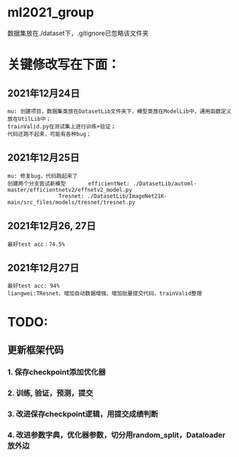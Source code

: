 # ml2021_group

数据集放在./dataset下，.gitignore已忽略该文件夹

# 关键修改写在下面：
## 2021年12月24日
    mu: 创建项目，数据集类放在DatasetLib文件夹下，模型类放在ModelLib中，通用函数定义放在UtilLib中；
    trainValid.py在测试集上进行训练+验证；
    代码还跑不起来，可能有各种bug；
## 2021年12月25日
    mu: 修复bug，代码跑起来了
    创建两个分支尝试新模型       efficientNet: ./DatasetLib/automl-master/efficientnetv2/effnetv2_model.py
                    Tresnet: ./DatasetLib/ImageNet21K-main/src_files/models/tresnet/tresnet.py
## 2021年12月26, 27日
    最好test acc：74.5%
## 2021年12月27日
    最好test acc: 94%
    liangwei:TResnet、增加自动数据增强、增加批量提交代码，trainValid整理


# TODO:
## 更新框架代码
### 1. 保存checkpoint添加优化器
### 2. 训练, 验证，预测，提交
### 3. 改进保存checkpoint逻辑，用提交成绩判断
### 4. 改进参数字典，优化器参数，切分用random_split，Dataloader放外边